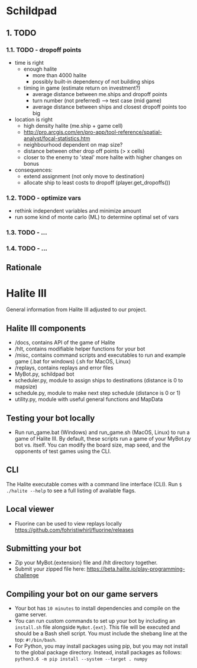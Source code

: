 # Schildpad
## 1. TODO
### 1.1. TODO - dropoff points
* time is right 
    * enough halite
        * more than 4000 halite
        * possibly built-in dependency of not building ships
    * timing in game (estimate return on investment?)
        * average distance between me.ships and dropoff points 
        * turn number (not preferred) --> test case (mid game)
        * average distance between ships and closest dropoff points too big        
* location is right 
    * high density halite (me.ship + game cell)
    * http://pro.arcgis.com/en/pro-app/tool-reference/spatial-analyst/focal-statistics.htm
    * neighbourhood dependent on map size?
    * distance between other drop off points (> x cells)
    * closer to the enemy to 'steal' more halite with higher changes on bonus
* consequences:
    * extend assignment (not only move to destination)
    * allocate ship to least costs to dropoff (player.get_dropoffs())

### 1.2. TODO - optimize vars
* rethink independent variables and minimize amount 
* run some kind of monte carlo (ML) to determine optimal set of vars
### 1.3. TODO - ...
### 1.4. TODO - ...  


## Rationale
###

# Halite III
General information from Halite III adjusted to our project.

## Halite III components
* /docs, contains API of the game of Halite 
* /hlt, contains modifiable helper functions for your bot
* /misc, contains command scripts and executables to run and example game (.bat for windows) (.sh for MacOS, Linux)
* /replays, contains replays and error files
* MyBot.py, schildpad bot
* scheduler.py, module to assign ships to destinations (distance is 0 to mapsize)
* schedule.py, module to make next step schedule (distance is 0 or 1)
* utility.py, module with useful general functions and MapData

## Testing your bot locally
* Run run_game.bat (Windows) and run_game.sh (MacOS, Linux) to run a game of Halite III. By default, these scripts run a game of your MyBot.py bot vs. itself.  You can modify the board size, map seed, and the opponents of test games using the CLI.

## CLI
The Halite executable comes with a command line interface (CLI). Run `$ ./halite --help` to see a full listing of available flags.


## Local viewer
* Fluorine can be used to view replays locally https://github.com/fohristiwhirl/fluorine/releases

## Submitting your bot
* Zip your MyBot.{extension} file and /hlt directory together.
* Submit your zipped file here: https://beta.halite.io/play-programming-challenge

## Compiling your bot on our game servers
* Your bot has `10 minutes` to install dependencies and compile on the game server.
* You can run custom commands to set up your bot by including an `install.sh` file alongside `MyBot.{ext}`. This file will be executed and should be a Bash shell script. You must include the shebang line at the top: `#!/bin/bash`.
* For Python, you may install packages using pip, but you may not install to the global package directory. Instead, install packages as follows: `python3.6 -m pip install --system --target . numpy`
